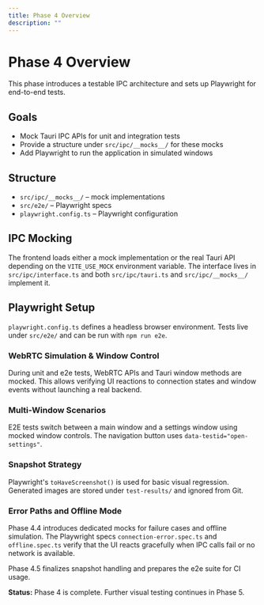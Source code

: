 ```yaml
---
title: Phase 4 Overview
description: ""
---
```

# Phase 4 Overview

This phase introduces a testable IPC architecture and sets up Playwright for end-to-end tests.

## Goals
- Mock Tauri IPC APIs for unit and integration tests
- Provide a structure under `src/ipc/__mocks__/` for these mocks
- Add Playwright to run the application in simulated windows

## Structure
- `src/ipc/__mocks__/` – mock implementations
- `src/e2e/` – Playwright specs
- `playwright.config.ts` – Playwright configuration

## IPC Mocking
The frontend loads either a mock implementation or the real Tauri API depending on the `VITE_USE_MOCK` environment variable. The interface lives in `src/ipc/interface.ts` and both `src/ipc/tauri.ts` and `src/ipc/__mocks__/` implement it.

## Playwright Setup
`playwright.config.ts` defines a headless browser environment. Tests live under `src/e2e/` and can be run with `npm run e2e`.

### WebRTC Simulation & Window Control

During unit and e2e tests, WebRTC APIs and Tauri window methods are mocked. This allows verifying UI reactions to connection states and window events without launching a real backend.

### Multi-Window Scenarios

E2E tests switch between a main window and a settings window using mocked window
controls. The navigation button uses `data-testid="open-settings"`.

### Snapshot Strategy

Playwright's `toHaveScreenshot()` is used for basic visual regression. Generated
images are stored under `test-results/` and ignored from Git.

### Error Paths and Offline Mode

Phase 4.4 introduces dedicated mocks for failure cases and offline
simulation. The Playwright specs `connection-error.spec.ts` and
`offline.spec.ts` verify that the UI reacts gracefully when IPC calls fail or no
network is available.

Phase 4.5 finalizes snapshot handling and prepares the e2e suite for CI usage.

**Status:** Phase 4 is complete. Further visual testing continues in Phase 5.
